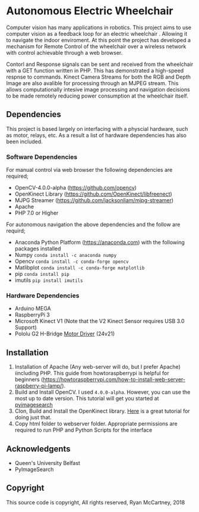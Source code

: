 # Autonomous Electric Wheelchair
Computer vision has many applications in robotics. This project aims to use computer vision as a feedback loop for an electric wheelchair . Allowing it to navigate the indoor enviroment. At this point the project has developed a mechanism for Remote Control of the wheelchair over a wireless network with control achievable through a web browser.

Contorl and Response signals can be sent and received from the wheelchair with a GET function written in PHP. This has demonstrated a high-speed respnse to commands. Kinect Camera Streams for both the RGB and Depth Image are also avalible for processing through an MJPEG stream. This allows computationally intesive image processing and navigation decisions to be made remotely reducing power consumption at the wheelchair itself. 

## Dependencies
This project is based largely on interfacing with a physcial hardware, such as motor, relays, etc. As a result a list of hardware dependencies has also been included.

### Software Dependencies

For manual control via web browser the following dependencies are required;
* OpenCV-4.0.0-alpha (https://github.com/opencv)
* OpenKinect Library (https://github.com/OpenKinect/libfreenect)
* MJPG Streamer (https://github.com/jacksonliam/mjpg-streamer)
* Apache 
* PHP 7.0 or Higher

For autonomous navigation the above dependencies and the follow are requird;
* Anaconda Python Platform (https://anaconda.com) with the following packages installed
* Numpy `conda install -c anaconda numpy` 
* Opencv `conda install -c conda-forge opencv`
* Matlibplot `conda install -c conda-forge matplotlib`
* pip `conda install pip`
* imutils `pip install imutils`

### Hardware Dependencies
* Arduino MEGA
* RaspberryPi 3
* Microsoft Kinect V1 (Note that the V2 Kinect Sensor requires USB 3.0 Support)
* Pololu G2 H-Bridge [Motor Driver](https://www.pololu.com/product/2995) (24v21)  

## Installation

1. Installation of Apache (Any web-server will do, but I prefer Apache) iincluding PHP. This guide from howtoraspberrypi is helpful for beginners (https://howtoraspberrypi.com/how-to-install-web-server-raspberry-pi-lamp/).
1. Build and Install OpenCV. I used `4.0.0-alpha`. However, you can use the most up to date version. This tutorial will get you started at [pyimagesearch](https://www.pyimagesearch.com/2017/09/04/raspbian-stretch-install-opencv-3-python-on-your-raspberry-pi/)
1. Clon, Build and Install the OpenKinect library. [Here](https://naman5.wordpress.com/2014/06/24/experimenting-with-kinect-using-opencv-python-and-open-kinect-libfreenect/) is a great tutorial for doing just that.
1.  Copy html folder to webserver folder. Appropriate permissions are required to run PHP and Python Scripts for the interface

## Acknowledgents
* Queen's University Belfast
* PyImageSearch

## Copyright
This source code is copyright, All rights reserved, Ryan McCartney, 2018